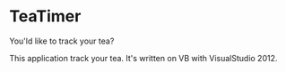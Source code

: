 # TeaTimer
You'ld like to track your tea?

This application track your tea. It's written on VB with VisualStudio 2012.

